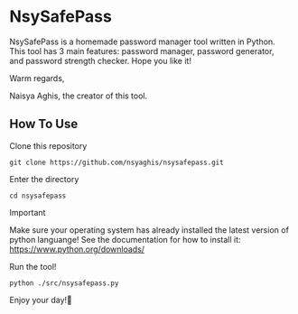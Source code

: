 # NsySafePass

NsySafePass is a homemade password manager tool written in Python.      
This tool has 3 main features: password manager, password generator,    
and password strength checker. Hope you like it!

Warm regards,

Naisya Aghis, the creator of this tool.

## How To Use

Clone this repository
```
git clone https://github.com/nsyaghis/nsysafepass.git
```

Enter the directory
```
cd nsysafepass
```
> [!IMPORTANT]  
> Make sure your operating system has already installed the latest version of python languange! See the documentation for how to install it: https://www.python.org/downloads/

Run the tool!
```
python ./src/nsysafepass.py
```

Enjoy your day!🌻
